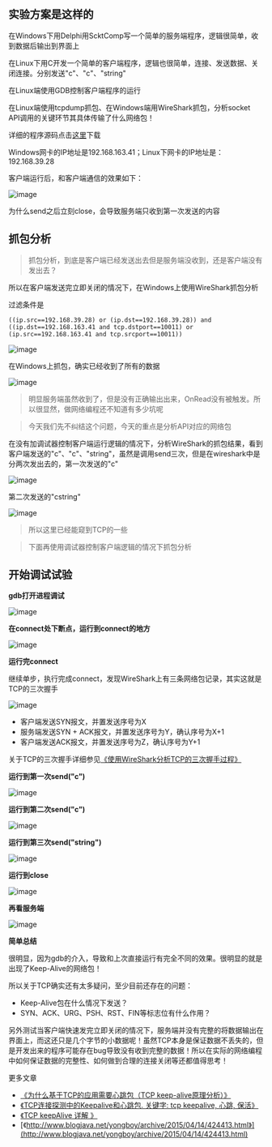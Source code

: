 ## 实验方案是这样的

在Windows下用Delphi用ScktComp写一个简单的服务端程序，逻辑很简单，收到数据后输出到界面上

在Linux下用C开发一个简单的客户端程序，逻辑也很简单，连接、发送数据、关闭连接。分别发送"c"、"c"、"string"

在Linux端使用GDB控制客户端程序的运行

在Linux端使用tcpdump抓包、在Windows端用WireShark抓包，分析socket API调用的关键环节其具体传输了什么网络包！

详细的程序源码点击[这里](./download/01-tcp-connect-send-close.zip)下载

Windows网卡的IP地址是192.168.163.41；Linux下网卡的IP地址是：192.168.39.28

客户端运行后，和客户端通信的效果如下：

![image](./image/01-01.png)

为什么send之后立刻close，会导致服务端只收到第一次发送的内容

## 抓包分析

>抓包分析，到底是客户端已经发送出去但是服务端没收到，还是客户端没有发出去？

所以在客户端发送完立即关闭的情况下，在Windows上使用WireShark抓包分析

过滤条件是

```
((ip.src==192.168.39.28) or (ip.dst==192.168.39.28)) and ((ip.dst==192.168.163.41 and tcp.dstport==10011) or (ip.src==192.168.163.41 and tcp.srcport==10011))
```

![image](./image/01-02.png)

在Windows上抓包，确实已经收到了所有的数据

![image](./image/01-03.png)

>明显服务端虽然收到了，但是没有正确输出出来，OnRead没有被触发。所以很显然，做网络编程还不知道有多少坑呢

>今天我们先不纠结这个问题，今天的重点是分析API对应的网络包

在没有加调试器控制客户端运行逻辑的情况下，分析WireShark的抓包结果，看到客户端发送的"c"、"c"、"string"，虽然是调用send三次，但是在wireshark中是分两次发出去的，第一次发送的"c"

![image](./image/01-04.png)

第二次发送的"cstring"

![image](./image/01-05.png)

>所以这里已经能窥到TCP的一些

>下面再使用调试器控制客户端逻辑的情况下抓包分析

## 开始调试试验

**gdb打开进程调试**

![image](./image/01-06.png)

**在connect处下断点，运行到connect的地方**

![image](./image/01-07.png)

**运行完connect**

继续单步，执行完成connect，发现WireShark上有三条网络包记录，其实这就是TCP的三次握手

![image](./image/01-08.png)

* 客户端发送SYN报文，并置发送序号为X
* 服务端发送SYN + ACK报文，并置发送序号为Y，确认序号为X+1
* 客户端发送ACK报文，并置发送序号为Z，确认序号为Y+1

关于TCP的三次握手详细参见[《使用WireShark分析TCP的三次握手过程》](http://www.xumenger.com/wireshark-tcp-20160716/)

**运行到第一次send("c")**

![image](./image/01-09.png)

**运行到第二次send("c")**

![image](./image/01-10.png)

**运行到第三次send("string")**

![image](./image/01-11.png)

**运行到close**

![image](./image/01-12.png)

**再看服务端**

![image](./image/01-13.png)

**简单总结**

很明显，因为gdb的介入，导致和上次直接运行有完全不同的效果。很明显的就是出现了Keep-Alive的网络包！

所以关于TCP确实还有太多疑问，至少目前还存在的问题：

* Keep-Alive包在什么情况下发送？
* SYN、ACK、URG、PSH、RST、FIN等标志位有什么作用？

另外测试当客户端快速发完立即关闭的情况下，服务端并没有完整的将数据输出在界面上，而这还只是几个字节的小数据呢！虽然TCP本身是保证数据不丢失的，但是开发出来的程序可能存在bug导致没有收到完整的数据！所以在实际的网络编程中如何保证数据的完整性、如何做到合理的连接关闭等还都值得思考！

更多文章

* [《为什么基于TCP的应用需要心跳包（TCP keep-alive原理分析）》](http://blog.csdn.net/hengyunabc/article/details/44310193)
* [《TCP连接探测中的Keepalive和心跳包. 关键字: tcp keepalive, 心跳, 保活》](http://blog.csdn.net/aa2650/article/details/17027845)
* [《TCP keepAlive 详解 》](http://blog.itpub.net/25259598/viewspace-684112/)
* [《http://www.blogjava.net/yongboy/archive/2015/04/14/424413.html》](http://www.blogjava.net/yongboy/archive/2015/04/14/424413.html)
